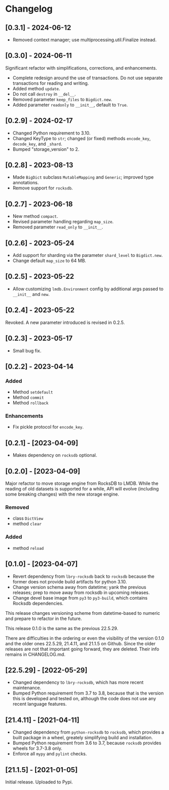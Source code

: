 # Changelog


## [0.3.1] - 2024-06-12

- Removed context manager; use multiprocessing.util.Finalize instead.


## [0.3.0] - 2024-06-11

Significant refactor with simplifications, corrections, and enhancements.

- Complete redesign around the use of transactions. Do not use separate transactions for reading and writing.
- Added method `update`.
- Do not call `destroy` in `__del__`.
- Removed parameter `keep_files` to `Bigdict.new`.
- Added parameter `readonly` to `__init__`, default to `True`.


## [0.2.9] - 2024-02-17

- Changed Python requirement to 3.10.
- Changed KeyType to `str`; changed (or fixed) methods `encode_key`, `decode_key`, and `_shard`.
- Bumped "storage_version" to 2.


## [0.2.8] - 2023-08-13

- Made ``BigDict`` subclass ``MutableMapping`` and ``Generic``; improved type annotations.
- Remove support for ``rocksdb``.


## [0.2.7] - 2023-06-18

- New method ``compact``.
- Revised parameter handling regarding ``map_size``.
- Removed parameter ``read_only`` to ``__init__``.


## [0.2.6] - 2023-05-24

- Add support for sharding via the parameter ``shard_level`` to ``Bigdict.new``.
- Change default ``map_size`` to 64 MB.


## [0.2.5] - 2023-05-22

- Allow customizing ``lmdb.Environment`` config by additional args passed to ``__init__`` and ``new``.


## [0.2.4] - 2023-05-22

Revoked. A new parameter introduced is revised in 0.2.5.


## [0.2.3] - 2023-05-17

- Small bug fix.


## [0.2.2] - 2023-04-14

### Added

- Method `setdefault`
- Method `commit`
- Method `rollback`

### Enhancements

- Fix pickle protocol for ``encode_key``.


## [0.2.1] - [2023-04-09]

- Makes dependency on `rocksdb` optional.


## [0.2.0] - [2023-04-09]

Major refactor to move storage engine from RocksDB to LMDB.
While the reading of old datasets is supported for a while, API will evolve
(including some breaking changes) with the new storage engine.

### Removed

- class `DictView`
- method `clear`

### Added

- method `reload`


## [0.1.0] - [2023-04-07]

- Revert dependency from `lbry-rocksdb` back to `rocksdb` because the former does not provide
  build artifacts for python 3.10.
- Change version schema away from datetime; yank the previous releases; prep to move away from rocksdb in   upcoming releases.
- Change devel base image from `py3` to `py3-build`, which contains Rocksdb dependencies.

This release changes versioning scheme from datetime-based to numeric and prepare to refactor in the future.

This release 0.1.0 is the same as the previous 22.5.29.

There are difficulties in the ordering or even the visibility of the version 0.1.0 and the older ones 22.5.29, 21.4.11, and 21.1.5 on Github.
Since the older releases are not that important going forward, they are deleted. Their info remains in CHANGELOG.md.


## [22.5.29] - [2022-05-29]

- Changed dependency to `lbry-rocksdb`, which has more recent maintenance.
- Bumped Python requirement from 3.7 to 3.8, because that is the version this is developed and tested on,
  although the code does not use any recent language features.


## [21.4.11] - [2021-04-11]

- Changed dependency from `python-rocksdb` to `rocksdb`, which provides a built package in a wheel, greately simplifying build and installation.
- Bumped Python requirement from 3.6 to 3.7, because `rocksdb` provides wheels for 3.7-3.8 only.
- Enforce all `mypy` and `pylint` checks.


## [21.1.5] - [2021-01-05]

Initial release. Uploaded to Pypi.
